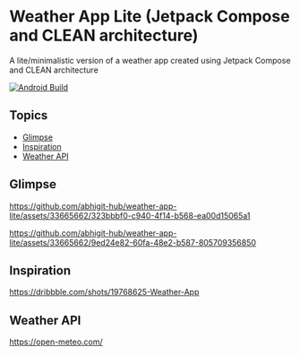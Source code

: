 # Weather App Lite (Jetpack Compose and CLEAN architecture)
A lite/minimalistic version of a weather app created using Jetpack Compose and CLEAN architecture

[![Android Build](https://github.com/abhigit-hub/weather-app-lite/actions/workflows/blank.yml/badge.svg)](https://github.com/abhigit-hub/weather-app-lite/actions/workflows/blank.yml)

## Topics
- [Glimpse](#glimpse)
- [Inspiration](#resources)
- [Weather API](#weather-api)

## Glimpse
https://github.com/abhigit-hub/weather-app-lite/assets/33665662/323bbbf0-c940-4f14-b568-ea00d15065a1

https://github.com/abhigit-hub/weather-app-lite/assets/33665662/9ed24e82-60fa-48e2-b587-805709356850

## Inspiration
https://dribbble.com/shots/19768625-Weather-App

## Weather API
https://open-meteo.com/
